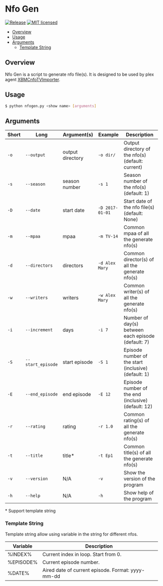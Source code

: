 # Nfo Gen
[![Release](https://img.shields.io/github/release/joshuaavalon/nfogen.svg?style=flat-square&colorB=brightgreen)](https://github.com/joshuaavalon/nfogen/releases)
[![MIT licensed](https://img.shields.io/badge/license-MIT-blue.svg?style=flat-square)](https://github.com/joshuaavalon/nfogen/blob/master/LICENSE)

* [Overview](#overview)
* [Usage](#usage)
* [Arguments](#arguments)
   * [Template String](#template-string)

## Overview
Nfo Gen is a script to generate nfo file(s). It is designed to be used by plex agent [XBMCnfoTVImporter](https://github.com/gboudreau/XBMCnfoTVImporter.bundle).



## Usage
```bash
$ python nfogen.py <show name> [arguments]
```

## Arguments
| Short | Long             | Argument(s)      | Example        | Description                                          |
|-------|------------------|------------------|----------------|------------------------------------------------------|
|`-o`   |`--output`        | output directory |`-o dir/`       | Output directory of the nfo(s) (default: current)    |
|`-s`   |`--season`        | season number    |`-s 1`          | Season number of the nfo(s) (default: 1)             |
|`-D`   |`--date`          | start date       |`-D 2017-01-01` | Start date of the nfo file(s) (default: None)        |
|`-m`   |`--mpaa`          | mpaa             |`-m TV-14`      | Common mpaa of all the generate nfo(s)               |
|`-d`   |`--directors`     | directors        |`-d Alex Mary`  | Common director(s) of all the generate nfo(s)        |
|`-w`   |`--writers`       | writers          |`-w Alex Mary`  | Common writer(s) of all the generate nfo(s)          |
|`-i`   |`--increment`     | days             |`-i 7`          | Number of day(s) between each episode (default: 7)   |
|`-S`   |`--start_episode` | start episode    |`-S 1`          | Episode number of the start (inclusive) (default: 1) |
|`-E`   |`--end_episode`   | end episode      |`-E 12`         | Episode number of the end (inclusive) (default: 12)  |
|`-r`   |`--rating`        | rating           |`-r 1.0`        | Common rating(s) of all the generate nfo(s)          |
|`-t`   |`--title`         | title*           |`-t Ep1`        | Common title(s) of all the generate nfo(s)           |
|`-v`   |`--version`       | N/A              |`-v`            | Show the version of the program                      |
|`-h`   |`--help`          | N/A              |`-h`            | Show help of the program                             |

\* Support template string

### Template String
Template string allow using variable in the string for different nfos.

| Variable  | Description                                       |
|-----------|---------------------------------------------------|
| %INDEX%   | Current index in loop. Start from 0.              |
| %EPISODE% | Current episode number.                           |
| %DATE%    | Aired date of current episode. Format: yyyy-mm-dd |
